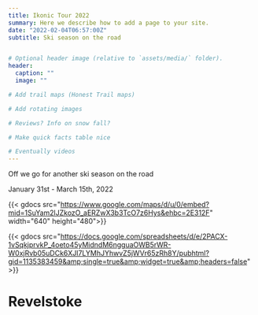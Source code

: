 ```yaml
---
title: Ikonic Tour 2022
summary: Here we describe how to add a page to your site.
date: "2022-02-04T06:57:00Z"
subtitle: Ski season on the road


# Optional header image (relative to `assets/media/` folder).
header:
  caption: ""
  image: ""

# Add trail maps (Honest Trail maps)

# Add rotating images 

# Reviews? Info on snow fall?

# Make quick facts table nice

# Eventually videos
---
```


Off we go for another ski season on the road

January 31st - March 15th, 2022

{{< gdocs src="https://www.google.com/maps/d/u/0/embed?mid=1SuYam2lJZkozO_aERZwX3b3TcO7z6Hys&ehbc=2E312F" width="640" height="480">}}

{{< gdocs src="https://docs.google.com/spreadsheets/d/e/2PACX-1vSqkjprvkP_4oeto45yMidndM6ngguaOWB5rWR-W0xjRvb05uDCk6XJl7LYMhJYhwvZ5jWVr65zRh8Y/pubhtml?gid=1135383459&amp;single=true&amp;widget=true&amp;headers=false" >}}

# Revelstoke 

